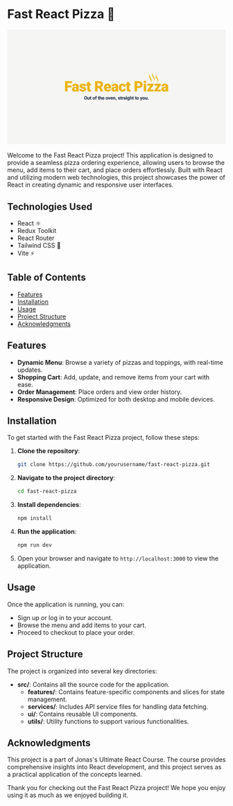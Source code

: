 # Fast React Pizza 🍕

![Pizza Image](src/assets/src.png)

Welcome to the Fast React Pizza project! This application is designed to provide a seamless pizza ordering experience, allowing users to browse the menu, add items to their cart, and place orders effortlessly. Built with React and utilizing modern web technologies, this project showcases the power of React in creating dynamic and responsive user interfaces.

## Technologies Used

- React ⚛️
- Redux Toolkit
- React Router
- Tailwind CSS 🎨
- Vite ⚡

## Table of Contents

- [Features](#features)
- [Installation](#installation)
- [Usage](#usage)
- [Project Structure](#project-structure)
- [Acknowledgments](#acknowledgments)

## Features

- **Dynamic Menu**: Browse a variety of pizzas and toppings, with real-time updates.
- **Shopping Cart**: Add, update, and remove items from your cart with ease.
- **Order Management**: Place orders and view order history.
- **Responsive Design**: Optimized for both desktop and mobile devices.

## Installation

To get started with the Fast React Pizza project, follow these steps:

1. **Clone the repository**:
   ```bash
   git clone https://github.com/yourusername/fast-react-pizza.git
   ```
2. **Navigate to the project directory**:
   ```bash
   cd fast-react-pizza
   ```
3. **Install dependencies**:
   ```bash
   npm install
   ```
4. **Run the application**:
   ```bash
   npm run dev
   ```
5. Open your browser and navigate to `http://localhost:3000` to view the application.

## Usage

Once the application is running, you can:

- Sign up or log in to your account.
- Browse the menu and add items to your cart.
- Proceed to checkout to place your order.

## Project Structure

The project is organized into several key directories:

- **src/**: Contains all the source code for the application.
  - **features/**: Contains feature-specific components and slices for state management.
  - **services/**: Includes API service files for handling data fetching.
  - **ui/**: Contains reusable UI components.
  - **utils/**: Utility functions to support various functionalities.

## Acknowledgments

This project is a part of Jonas's Ultimate React Course. The course provides comprehensive insights into React development, and this project serves as a practical application of the concepts learned.

Thank you for checking out the Fast React Pizza project! We hope you enjoy using it as much as we enjoyed building it.
